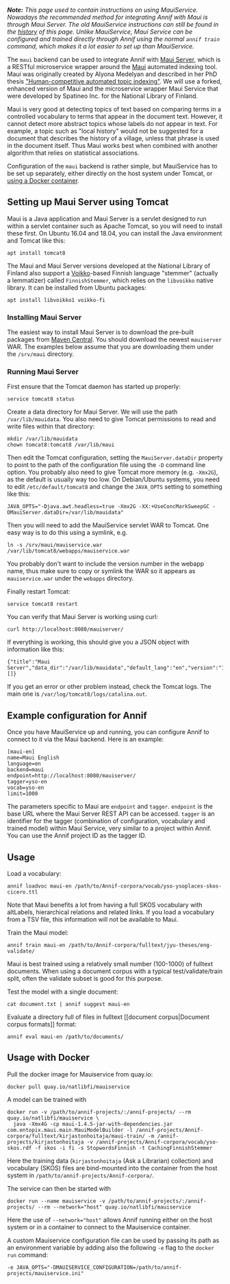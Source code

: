 _**Note:** This page used to contain instructions on using MauiService. Nowadays the recommended method for integrating Annif with Maui is through Maui Server. The old MauiService instructions can still be found in the [history](https://github.com/NatLibFi/Annif/wiki/Backend:-Maui/324767fd4e47089f4d0964bdbe7be635c27c01ec) of this page. Unlike MauiService, Maui Service can be configured and trained directly through Annif using the normal `annif train` command, which makes it a lot easier to set up than MauiService._

The `maui` backend can be used to integrate Annif with [Maui Server](https://github.com/TopQuadrant/MauiServer), which is a RESTful microservice wrapper around the [Maui](http://www.medelyan.com/software) automated indexing tool. Maui was originally created by Alyona Medelyan and described in her PhD thesis ["Human-competitive automated topic indexing"](http://www.medelyan.com/files/phd2009.pdf?attredirects=0&d=1). We will use a forked, enhanced version of Maui and the microservice wrapper Maui Service that were developed by Spatineo Inc. for the National Library of Finland.

Maui is very good at detecting topics of text based on comparing terms in a controlled vocabulary to terms that appear in the document text. However, it cannot detect more abstract topics whose labels do not appear in text. For example, a topic such as "local history" would not be suggested for a document that describes the history of a village, unless that phrase is used in the document itself. Thus Maui works best when combined with another algorithm that relies on statistical associations.

Configuration of the `maui` backend is rather simple, but MauiService has to be set up separately, either directly on the host system under Tomcat, or [using a Docker container](https://github.com/NatLibFi/Annif/wiki/Backend%3A-Maui#usage-with-docker).

## Setting up Maui Server using Tomcat

Maui is a Java application and Maui Server is a servlet designed to run within a servlet container such as Apache Tomcat, so you will need to install these first. On Ubuntu 16.04 and 18.04, you can install the Java environment and Tomcat like this:

    apt install tomcat8

The Maui and Maui Server versions developed at the National Library of Finland also support a [Voikko](https://voikko.puimula.org/)-based Finnish language "stemmer" (actually a lemmatizer) called `FinnishStemmer`, which relies on the `libvoikko` native library. It can be installed from Ubuntu packages:

    apt install libvoikko1 voikko-fi

### Installing Maui Server

The easiest way to install Maui Server is to download the pre-built packages from [Maven Central](https://search.maven.org/search?q=g:fi.nationallibrary). You should download the newest `mauiserver` WAR. The examples below assume that you are downloading them under the `/srv/maui` directory.

### Running Maui Server

First ensure that the Tomcat daemon has started up properly:

    service tomcat8 status

Create a data directory for Maui Server. We will use the path `/var/lib/mauidata`. You also need to give Tomcat permissions to read and write files within that directory:

    mkdir /var/lib/mauidata
    chown tomcat8:tomcat8 /var/lib/maui

Then edit the Tomcat configuration, setting the `MauiServer.dataDir` property to point to the path of the configuration file using the `-D` command line option. You probably also need to give Tomcat more memory (e.g. `-Xmx2G`), as the default is usually way too low. On Debian/Ubuntu systems, you need to edit `/etc/default/tomcat8` and change the `JAVA_OPTS` setting to something like this:

    JAVA_OPTS="-Djava.awt.headless=true -Xmx2G -XX:+UseConcMarkSweepGC -DMauiServer.dataDir=/var/lib/mauidata"

Then you will need to add the MauiService servlet WAR to Tomcat. One easy way is to do this using a symlink, e.g.

    ln -s /srv/maui/mauiservice.war /var/lib/tomcat8/webapps/mauiservice.war

You probably don't want to include the version number in the webapp name, thus make sure to copy or symlink the WAR so it appears as `mauiservice.war` under the `webapps` directory.

Finally restart Tomcat:

    service tomcat8 restart

You can verify that Maui Server is working using curl:

    curl http://localhost:8080/mauiserver/

If everything is working, this should give you a JSON object with information like this:

    {"title":"Maui Server","data_dir":"/var/lib/mauidata","default_lang":"en","version":"1.3.2","taggers":[]}

If you get an error or other problem instead, check the Tomcat logs. The main one is `/var/log/tomcat8/logs/catalina.out`.

## Example configuration for Annif

Once you have MauiService up and running, you can configure Annif to connect to it via the Maui backend. Here is an example:

```
[maui-en]
name=Maui English
language=en
backend=maui
endpoint=http://localhost:8080/mauiserver/
tagger=yso-en
vocab=yso-en
limit=1000
```

The parameters specific to Maui are `endpoint` and `tagger`. `endpoint` is the base URL where the Maui Server REST API can be accessed. `tagger` is an identifier for the tagger (combination of configuration, vocabulary and trained model) within Maui Service, very similar to a project within Annif. You can use the Annif project ID as the tagger ID.

## Usage

Load a vocabulary:

    annif loadvoc maui-en /path/to/Annif-corpora/vocab/yso-ysoplaces-skos-cicero.ttl

Note that Maui benefits a lot from having a full SKOS vocabulary with altLabels, hierarchical relations and related links. If you load a vocabulary from a TSV file, this information will not be available to Maui.

Train the Maui model:

    annif train maui-en /path/to/Annif-corpora/fulltext/jyu-theses/eng-validate/

Maui is best trained using a relatively small number (100-1000) of fulltext documents. When using a document corpus with a typical test/validate/train split, often the validate subset is good for this purpose.

Test the model with a single document:

    cat document.txt | annif suggest maui-en

Evaluate a directory full of files in fulltext [[document corpus|Document corpus formats]] format:

    annif eval maui-en /path/to/documents/

## Usage with Docker

Pull the docker image for Mauiservice from quay.io:
```shell
docker pull quay.io/natlibfi/mauiservice
```

A model can be trained with 
```shell
docker run -v /path/to/annif-projects/:/annif-projects/ --rm quay.io/natlibfi/mauiservice \
  java -Xmx4G -cp maui-1.4.5-jar-with-dependencies.jar com.entopix.maui.main.MauiModelBuilder -l /annif-projects/Annif-corpora/fulltext/kirjastonhoitaja/maui-train/ -m /annif-projects/kirjastonhoitaja -v /annif-projects/Annif-corpora/vocab/yso-skos.rdf -f skos -i fi -s StopwordsFinnish -t CachingFinnishStemmer
```
Here the training data (`kirjastonhoitaja` (Ask a Librarian) collection) and vocabulary (SKOS) files are bind-mounted into the container from the host system in `/path/to/annif-projects/Annif-corpora/`. 

The service can then be started with 
```shell
docker run --name mauiservice -v /path/to/annif-projects/:/annif-projects/ --rm --network="host" quay.io/natlibfi/mauiservice
```

Here the use of `--network="host"` allows Annif running either on the host system or in a container to connect to the Mauiservice container.

A custom Mauiservice configuration file can be used by passing its path as an environment variable by adding also the following `-e` flag  to the `docker run` command: 
```shell
-e JAVA_OPTS="-DMAUISERVICE_CONFIGURATION=/path/to/annif-projects/mauiservice.ini"
```
